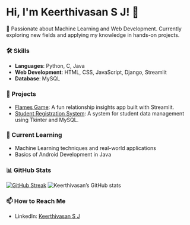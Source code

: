 # Hi, I'm Keerthivasan S J! 👋

👀 Passionate about Machine Learning and Web Development. Currently exploring new fields and applying my knowledge in hands-on projects.

### 🛠 Skills
- **Languages**: Python, C, Java
- **Web Development**: HTML, CSS, JavaScript, Django, Streamlit
- **Database**: MySQL

### 🚀 Projects
- [Flames Game](https://flames-game.streamlit.app): A fun relationship insights app built with Streamlit.
- [Student Registration System](https://github.com/Keerthivasan-s-j/student_registration_system.git): A system for student data management using Tkinter and MySQL.

### 🌱 Current Learning
- Machine Learning techniques and real-world applications
- Basics of Android Development in Java

### 📊 GitHub Stats
[![GitHub Streak](https://streak-stats.demolab.com?user=Keerthivasan-s-j&theme=rising-sun&border_radius=16)](https://git.io/streak-stats)
![Keerthivasan’s GitHub stats](https://github-readme-stats.vercel.app/api?username=Keerthivasan-s-j&show_icons=true&theme=radical)

### 📫 How to Reach Me
- LinkedIn: [Keerthivasan S J](https://www.linkedin.com/in/keerthivasansj16/)

<!---
Keerthivasan-s-j/Keerthivasan-s-j is a ✨ special ✨ repository because its `README.md` (this file) appears on your GitHub profile.
You can click the Preview link to take a look at your changes.
--->
